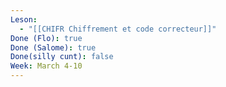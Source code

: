 ```yaml
---
Leson:
  - "[[CHIFR Chiffrement et code correcteur]]"
Done (Flo): true
Done (Salome): true
Done(silly cunt): false
Week: March 4-10
---
```

